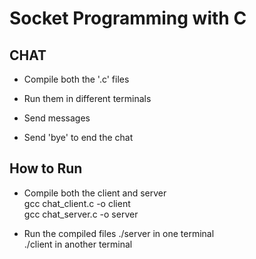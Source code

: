 # Socket Programming with C

## CHAT

- Compile both the '.c' files

- Run them in different terminals

- Send messages 

- Send 'bye' to end the chat

## How to Run

- Compile both the client and server </br>
gcc chat_client.c -o client </br>
gcc chat_server.c -o server

- Run the compiled files
./server in one terminal </br>
./client in another terminal </br>
